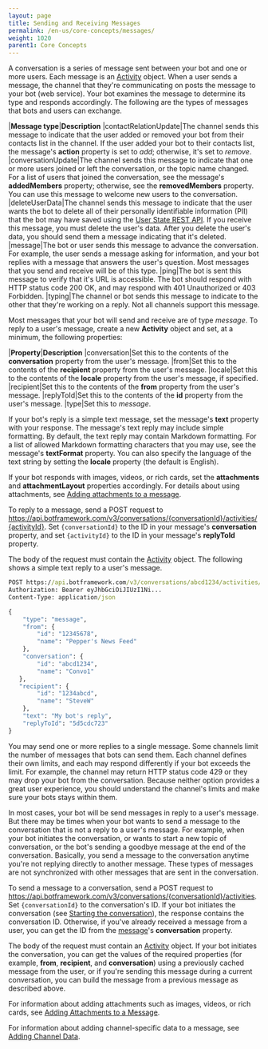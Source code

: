 ```yaml
---
layout: page
title: Sending and Receiving Messages
permalink: /en-us/core-concepts/messages/
weight: 1020
parent1: Core Concepts
---
```


A conversation is a series of message sent between your bot and one or more users. Each message is an [Activity](../reference/#activity) object. When a user sends a message, the channel that they're communicating on posts the message to your bot (web service). Your bot examines the message to determine its type and responds accordingly. The following are the types of messages that bots and users can exchange.

|**Message type**|**Description**
|contactRelationUpdate|The channel sends this message to indicate that the user added or removed your bot from their contacts list in the channel. If the user added your bot to their contacts list, the message's **action** property is set to _add_; otherwise, it's set to _remove_.
|conversationUpdate|The channel sends this message to indicate that one or more users joined or left the conversation, or the topic name changed. For a list of users that joined the conversation, see the message's **addedMembers** property; otherwise, see the **removedMembers** property. You can use this message to welcome new users to the conversation. 
|deleteUserData|The channel sends this message to indicate that the user wants the bot to delete all of their personally identifiable information (PII) that the bot may have saved using the [User State REST API](../reference/#endpoints). If you receive this message, you must delete the user's data. After you delete the user's data, you should send them a message indicating that it's deleted.
|message|The bot or user sends this message to advance the conversation. For example, the user sends a message asking for information, and your bot replies with a message that answers the user's question. Most messages that you send and receive will be of this type.
|ping|The bot is sent this message to verify that it's URL is accessible. The bot should respond with HTTP status code 200 OK, and may respond with 401 Unauthorized or 403 Forbidden.
|typing|The channel or bot sends this message to indicate to the other that they're working on a reply. Not all channels support this message.

Most messages that your bot will send and receive are of type *message*. To reply to a user's message, create a new **Activity** object and set, at a minimum, the following properties:

|**Property**|**Description**
|conversation|Set this to the contents of the **conversation** property from the user's message.
|from|Set this to the contents of the **recipient** property from the user's message.
|locale|Set this to the contents of the **locale** property from the user's message, if specified.
|recipient|Set this to the contents of the **from** property from the user's message.
|replyToId|Set this to the contents of the **id** property from the user's message.
|type|Set this to *message*.

If your bot's reply is a simple text message, set the message's **text** property with your response. The message's text reply may include simple formatting. By default, the text reply may contain Markdown formatting. For a list of allowed Markdown formatting characters that you may use, see the message's **textFormat** property. You can also specify the language of the text string by setting the **locale** property (the default is English).

If your bot responds with images, videos, or rich cards, set the **attachments** and **attachmentLayout** properties accordingly. For details about using attachments, see [Adding attachments to a message](../attachments).

To reply to a message, send a POST request to https://api.botframework.com/v3/conversations/{conversationId}/activities/{activityId}. Set `{conversationId}` to the ID in your message's **conversation** property, and set `{activityId}` to the ID in your message's **replyToId** property. 

The body of the request must contain the [Activity](../reference/#activity) object. The following shows a simple text reply to a user's message. 

```cmd
POST https://api.botframework.com/v3/conversations/abcd1234/activities/5d5cdc723 HTTP/1.1
Authorization: Bearer eyJhbGciOiJIUzI1Ni...
Content-Type: application/json

{
    "type": "message",
    "from": {
        "id": "12345678",
        "name": "Pepper's News Feed"
    },
    "conversation": {
        "id": "abcd1234",
        "name": "Convo1"
   },
   "recipient": {
        "id": "1234abcd",
        "name": "SteveW"
    },
    "text": "My bot's reply",
    "replyToId": "5d5cdc723"
}
```

You may send one or more replies to a single message. Some channels limit the number of messages that bots can send them. Each channel defines their own limits, and each may respond differently if your bot exceeds the limit. For example, the channel may return HTTP status code 429 or they may drop your bot from the conversation. Because neither option provides a great user experience, you should understand the channel's limits and make sure your bots stays within them. 

In most cases, your bot will be send messages in reply to a user's message. But there may be times when your bot wants to send a message to the conversation that is not a reply to a user's message. For example, when your bot initiates the conversation, or wants to start a new topic of conversation, or the bot's sending a goodbye message at the end of the conversation. Basically, you send a message to the conversation anytime you're not replying directly to another message. These types of messages are not synchronized with other messages that are sent in the conversation.

To send a message to a conversation, send a POST request to https://api.botframework.com/v3/conversations/{conversationId}/activities. Set `{conversationId}` to the conversation's ID. If your bot initiates the conversation (see [Starting the conversation](../conversation)), the response contains the conversation ID. Otherwise, if you've already received a message from a user, you can get the ID from the [message](../reference/#activity)'s **conversation** property.

The body of the request must contain an [Activity](../reference/#activity) object. If your bot initiates the conversation, you can get the values of the required properties (for example, **from**, **recipient**, and **conversation**) using a previously cached message from the user, or if you're sending this message during a current conversation, you can build the message from a previous message as described above.

For information about adding attachments such as images, videos, or rich cards, see [Adding Attachments to a Message](../attachments).

For information about adding channel-specific data to a message, see [Adding Channel Data](../channeldata).
